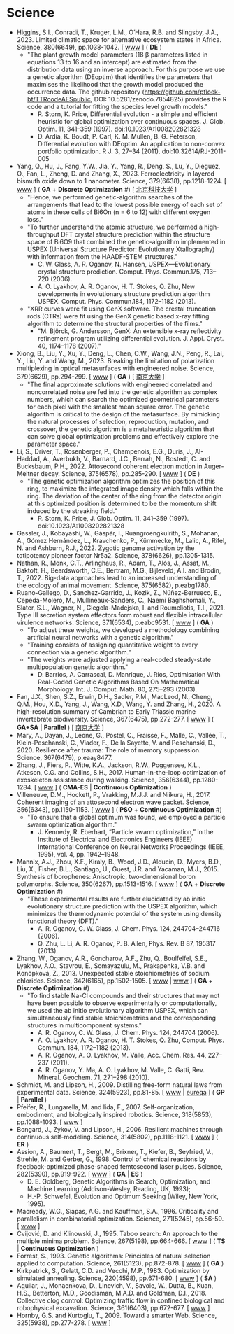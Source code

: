 # Science

* Higgins, S.I., Conradi, T., Kruger, L.M., O’Hara, R.B. and Slingsby, J.A., 2023. Limited climatic space for alternative ecosystem states in Africa. Science, 380(6649), pp.1038-1042. [ [www](https://www.science.org/doi/10.1126/science.add5190) ] ( **DE** )
  * "The plant growth model parameters (18 β parameters listed in equations 13 to 16 and an intercept) are estimated from the distribution data using an inverse approach. For this purpose
we use a genetic algorithm (DEoptim) that identifies the parameters that maximises the likelihood that the growth model produced the occurrence data. The github repository (https://github.com/pfloek-bt/TTRcodeAESpublic, DOI: 10.5281/zenodo.7854825) provides the R code and a tutorial for fitting the species level growth models."
    * R. Storn, K. Price, Differential evolution - a simple and efficient heuristic for global optimization over continuous spaces. J. Glob. Optim. 11, 341–359 (1997).  doi:10.1023/A:1008202821328
    * D. Ardia, K. Boudt, P. Carl, K. M. Mullen, B. G. Peterson, Differential evolution with DEoptim. An application to non-convex portfolio optimization. R J. 3, 27–34 (2011). doi:10.32614/RJ-2011-005
* Yang, Q., Hu, J., Fang, Y.W., Jia, Y., Yang, R., Deng, S., Lu, Y., Dieguez, O., Fan, L., Zheng, D. and Zhang, X., 2023. Ferroelectricity in layered bismuth oxide down to 1 nanometer. Science, 379(6638), pp.1218-1224. [ [www](https://www.science.org/doi/full/10.1126/science.abm5134) ] ( **GA** + **Discrete Optimization** #) [ [北京科技大学](https://www.nsfc.gov.cn/csc/20340/20343/64563/index.html) ]
  * "Hence, we performed genetic-algorithm searches of the arrangements that lead to the lowest possible energy of each set of atoms in these cells of Bi6On (n = 6 to 12) with different oxygen loss."
  * "To further understand the atomic structure, we performed a high-throughput DFT crystal structure prediction within the structure space of Bi6O9 that combined the genetic-algorithm implemented in USPEX (Universal Structure Predictor: Evolutionary Xtallography) with information from the HAADF-STEM structures."
    * C. W. Glass, A. R. Oganov, N. Hansen, USPEX—Evolutionary crystal structure prediction. Comput. Phys. Commun.175, 713–720 (2006).
    * A. O. Lyakhov, A. R. Oganov, H. T. Stokes, Q. Zhu, New developments in evolutionary structure prediction algorithm USPEX. Comput. Phys. Commun.184, 1172–1182 (2013).
  * "XRR curves were fit using GenX software. The crestal truncation rods (CTRs) were fit using the GenX genetic based x-ray fitting algorithm to determine the structural properties of the films."
    * "M. Björck, G. Andersson, GenX: An extensible x-ray reflectivity refinement program utilizing differential evolution. J. Appl. Cryst. 40, 1174–1178 (2007)."
* Xiong, B., Liu, Y., Xu, Y., Deng, L., Chen, C.W., Wang, J.N., Peng, R., Lai, Y., Liu, Y. and Wang, M., 2023. Breaking the limitation of polarization multiplexing in optical metasurfaces with engineered noise. Science, 379(6629), pp.294-299. [ [www](https://www.science.org/doi/abs/10.1126/science.ade5140) ] ( **GA** ) [ [南京大学](https://physics.nju.edu.cn/kxyj/cgsd/20230411/i242493.html) ]
  * "The final approximate solutions with engineered correlated and noncorrelated noise are fed into the genetic algorithm as complex numbers, which can search the optimized geometrical parameters for each pixel with the smallest mean square error. The genetic algorithm is critical to the design of the metasurface. By mimicking the natural processes of selection, reproduction, mutation, and crossover, the genetic algorithm is a metaheuristic algorithm that can solve global optimization problems and effectively explore the parameter space."
* Li, S., Driver, T., Rosenberger, P., Champenois, E.G., Duris, J., Al-Haddad, A., Averbukh, V., Barnard, J.C., Berrah, N., Bostedt, C. and Bucksbaum, P.H., 2022. Attosecond coherent electron motion in Auger-Meitner decay. Science, 375(6578), pp.285-290. [ [www](https://www.science.org/doi/full/10.1126/science.abj2096) ] ( **DE** )
  * "The genetic optimization algorithm optimizes the position of this ring, to maximize the integrated image density which falls within the ring. The deviation of the center of the ring from the detector origin at this optimized position
is determined to be the momentum shift induced by the streaking field."
    * R. Storn, K. Price, J. Glob. Optim. 11, 341–359 (1997). doi:10.1023/A:1008202821328
* Gassler, J., Kobayashi, W., Gáspár, I., Ruangroengkulrith, S., Mohanan, A., Gómez Hernández, L., Kravchenko, P., Kümmecke, M., Lalic, A., Rifel, N. and Ashburn, R.J., 2022. Zygotic genome activation by the totipotency pioneer factor Nr5a2. Science, 378(6626), pp.1305-1315.
* Nathan, R., Monk, C.T., Arlinghaus, R., Adam, T., Alós, J., Assaf, M., Baktoft, H., Beardsworth, C.E., Bertram, M.G., Bijleveld, A.I. and Brodin, T., 2022. Big-data approaches lead to an increased understanding of the ecology of animal movement. Science, 375(6582), p.eabg1780.
* Ruano-Gallego, D., Sanchez-Garrido, J., Kozik, Z., Núñez-Berrueco, E., Cepeda-Molero, M., Mullineaux-Sanders, C., Naemi Baghshomali, Y., Slater, S.L., Wagner, N., Glegola-Madejska, I. and Roumeliotis, T.I., 2021. Type III secretion system effectors form robust and flexible intracellular virulence networks. Science, 371(6534), p.eabc9531. [ [www](https://www.science.org/doi/full/10.1126/science.abc9531) ] ( **GA** )
  * "To adjust these weights, we developed a methodology combining artificial neural networks with a genetic algorithm."
  * "Training consists of assigning quantitative weight to every connection via a genetic algorithm."
  * "The weights were adjusted applying a real-coded steady-state multipopulation genetic algorithm."
    * D. Barrios, A. Carrascal, D. Manrique, J. Ríos, Optimisation With Real-Coded Genetic Algorithms Based On Mathematical Morphology. Int. J. Comput. Math. 80, 275–293 (2003).
* Fan, J.X., Shen, S.Z., Erwin, D.H., Sadler, P.M., MacLeod, N., Cheng, Q.M., Hou, X.D., Yang, J., Wang, X.D., Wang, Y. and Zhang, H., 2020. A high-resolution summary of Cambrian to Early Triassic marine invertebrate biodiversity. Science, 367(6475), pp.272-277. [ [www](https://www.science.org/doi/full/10.1126/science.aax4953) ] ( **GA+SA** | **Parallel** ) [ [南京大学](https://es.nju.edu.cn/17/8d/c22448a464781/pagem.htm) ]
* Mary, A., Dayan, J., Leone, G., Postel, C., Fraisse, F., Malle, C., Vallée, T., Klein-Peschanski, C., Viader, F., De la Sayette, V. and Peschanski, D., 2020. Resilience after trauma: The role of memory suppression. Science, 367(6479), p.eaay8477.
* Zhang, J., Fiers, P., Witte, K.A., Jackson, R.W., Poggensee, K.L., Atkeson, C.G. and Collins, S.H., 2017. Human-in-the-loop optimization of exoskeleton assistance during walking. Science, 356(6344), pp.1280-1284. [ [www](https://www.science.org/doi/abs/10.1126/science.aal5054) ] ( **CMA-ES** | **Continuous Optimization** )
* Villeneuve, D.M., Hockett, P., Vrakking, M.J.J. and Niikura, H., 2017. Coherent imaging of an attosecond electron wave packet. Science, 356(6343), pp.1150-1153. [ [www](https://www.science.org/doi/full/10.1126/science.aam8393) ] ( **PSO** + **Continuous Optimization** #)
  * "To ensure that a global optimum was found, we employed a particle swarm optimization algorithm."
    * J. Kennedy, R. Eberhart, “Particle swarm optimization,” in the Institute of Electrical and Electronics Engineers (IEEE) International Conference on Neural Networks Proceedings (IEEE, 1995), vol. 4, pp. 1942–1948.
* Mannix, A.J., Zhou, X.F., Kiraly, B., Wood, J.D., Alducin, D., Myers, B.D., Liu, X., Fisher, B.L., Santiago, U., Guest, J.R. and Yacaman, M.J., 2015. Synthesis of borophenes: Anisotropic, two-dimensional boron polymorphs. Science, 350(6267), pp.1513-1516. [ [www](https://www.science.org/doi/full/10.1126/science.aad1080) ] ( **GA** + **Discrete Optimization** #)
  * "These experimental results are further elucidated by ab initio evolutionary structure prediction with the USPEX algorithm, which minimizes the thermodynamic potential of the system using density functional theory (DFT)."
    * A. R. Oganov, C. W. Glass, J. Chem. Phys. 124, 244704–244716 (2006).
    * Q. Zhu, L. Li, A. R. Oganov, P. B. Allen, Phys. Rev. B 87, 195317 (2013).
* Zhang, W., Oganov, A.R., Goncharov, A.F., Zhu, Q., Boulfelfel, S.E., Lyakhov, A.O., Stavrou, E., Somayazulu, M., Prakapenka, V.B. and Konôpková, Z., 2013. Unexpected stable stoichiometries of sodium chlorides. Science, 342(6165), pp.1502-1505. [ [www](https://www.science.org/doi/10.1126/science.1244989) | [www](https://www.science.org/doi/10.1126/science.1247699) ] ( **GA** + **Discrete Optimization** #)
  * "To find stable Na-Cl compounds and their structures that may not have been possible to observe experimentally or computationally, we used the ab initio evolutionary algorithm USPEX, which can simultaneously find stable stoichiometries and the corresponding structures in multicomponent systems."
    * A. R. Oganov, C. W. Glass, J. Chem. Phys. 124, 244704 (2006).
    * A. O. Lyakhov, A. R. Oganov, H. T. Stokes, Q. Zhu, Comput. Phys. Commun. 184, 1172–1182 (2013).
    * A. R. Oganov, A. O. Lyakhov, M. Valle, Acc. Chem. Res. 44, 227–237 (2011).
    * A. R. Oganov, Y. Ma, A. O. Lyakhov, M. Valle, C. Gatti, Rev. Mineral. Geochem. 71, 271–298 (2010).
* Schmidt, M. and Lipson, H., 2009. Distilling free-form natural laws from experimental data. Science, 324(5923), pp.81-85. [ [www](https://science.sciencemag.org/content/324/5923/81.abstract) | [eureqa](https://www.creativemachineslab.com/eureqa.html) ] ( **GP** | **Parallel** )
* Pfeifer, R., Lungarella, M. and Iida, F., 2007. Self-organization, embodiment, and biologically inspired robotics. Science, 318(5853), pp.1088-1093. [ [www](https://www.science.org/doi/abs/10.1126/science.1145803) ]
* Bongard, J., Zykov, V. and Lipson, H., 2006. Resilient machines through continuous self-modeling. Science, 314(5802), pp.1118-1121. [ [www](https://science.sciencemag.org/content/314/5802/1118) ] ( **ER** )
* Assion, A., Baumert, T., Bergt, M., Brixner, T., Kiefer, B., Seyfried, V., Strehle, M. and Gerber, G., 1998. Control of chemical reactions by feedback-optimized phase-shaped femtosecond laser pulses. Science, 282(5390), pp.919-922. [ [www](https://www.science.org/doi/abs/10.1126/science.282.5390.919) ] ( **GA** | **ES** )
  * D. E. Goldberg, Genetic Algorithms in Search, Optimization, and Machine Learning (Addison-Wesley, Reading, UK, 1993);
  * H.-P. Schwefel, Evolution and Optimum Seeking (Wiley, New York, 1995).
* Macready, W.G., Siapas, A.G. and Kauffman, S.A., 1996. Criticality and parallelism in combinatorial optimization. Science, 271(5245), pp.56-59. [ [www](https://science.sciencemag.org/content/271/5245/56) ]
* Cvijović, D. and Klinowski, J., 1995. Taboo search: An approach to the multiple minima problem. Science, 267(5198), pp.664-666. [ [www](https://www.science.org/doi/abs/10.1126/science.267.5198.664) ] ( **TS** | **Continuous Optimization** )
* Forrest, S., 1993. Genetic algorithms: Principles of natural selection applied to computation. Science, 261(5123), pp.872-878. [ [www](https://science.sciencemag.org/content/261/5123/872.abstract) ] (  **GA** )
* Kirkpatrick, S., Gelatt, C.D. and Vecchi, M.P., 1983. Optimization by simulated annealing. Science, 220(4598), pp.671-680. [ [www](https://science.sciencemag.org/content/220/4598/671) ] ( **SA** )
* Aguilar, J., Monaenkova, D., Linevich, V., Savoie, W., Dutta, B., Kuan, H.S., Betterton, M.D., Goodisman, M.A.D. and Goldman, D.I., 2018. Collective clog control: Optimizing traffic flow in confined biological and robophysical excavation. Science, 361(6403), pp.672-677. [ [www](https://science.sciencemag.org/content/361/6403/672.abstract) ]
* Hornby, G.S. and Kurtoglu, T., 2009. Toward a smarter Web. Science, 325(5938), pp.277-278. [ [www](https://science.sciencemag.org/content/325/5938/277.summary) ]
